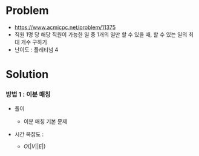 # Problem
* https://www.acmicpc.net/problem/11375
* 직원 1명 당 해당 직원이 가능한 일 중 1개의 일만 할 수 있을 때, 할 수 있는 일의 최대 개수 구하기
* 난이도 : 플레티넘 4

# Solution

### 방법 1 : 이분 매칭
* 풀이
  * 이분 매칭 기본 문제

* 시간 복잡도 :
  * $O(|V||E|)$
<br></br>
